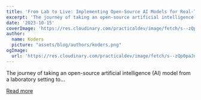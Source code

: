 ```yaml
---
title: 'From Lab to Live: Implementing Open-Source AI Models for Real-Time Unsupervised Anomaly Detection in Images'
excerpt: 'The journey of taking an open-source artificial intelligence (AI) model from a laboratory setting to...'
date: '2023-10-15'
coverImage: 'https://res.cloudinary.com/practicaldev/image/fetch/s--zQp0paJn--/c_imagga_scale,f_auto,fl_progressive,h_420,q_auto,w_1000/https://dev-to-uploads.s3.amazonaws.com/uploads/articles/d9xks1imvt9tttp8ykqa.png'
author:
  name: Koders
  picture: "assets/blog/authors/koders.png"
ogImage:
  url: 'https://res.cloudinary.com/practicaldev/image/fetch/s--zQp0paJn--/c_imagga_scale,f_auto,fl_progressive,h_420,q_auto,w_1000/https://dev-to-uploads.s3.amazonaws.com/uploads/articles/d9xks1imvt9tttp8ykqa.png'
---
```


The journey of taking an open-source artificial intelligence (AI) model from a laboratory setting to...

[Read more](https://dev.to/reductstore/from-lab-to-live-implementing-open-source-ai-models-for-real-time-unsupervised-anomaly-detection-in-images-2h18)
